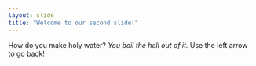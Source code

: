 ```yaml
---
layout: slide
title: "Welcome to our second slide!"
---
```

How do you make holy water? *You boil the hell out of it.*
Use the left arrow to go back!
